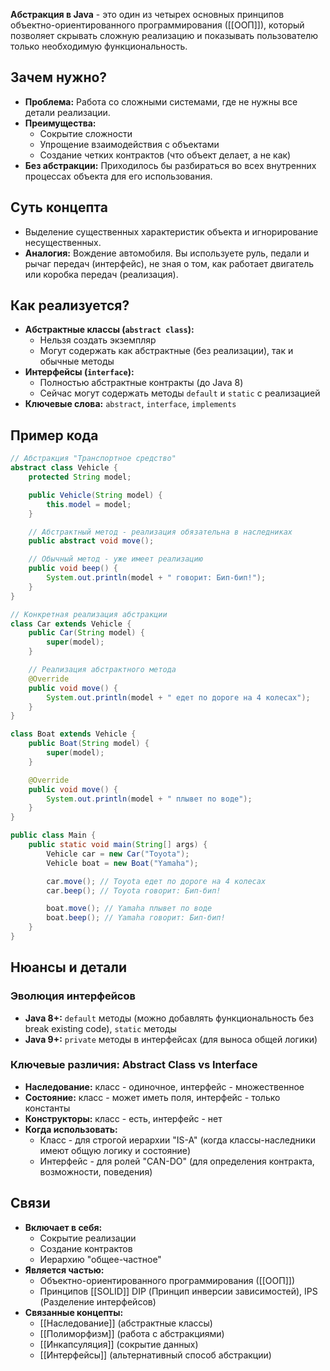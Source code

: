**Абстракция в Java** - это один из четырех основных принципов объектно-ориентированного программирования ([[ООП]]), который позволяет скрывать сложную реализацию и показывать пользователю только необходимую функциональность.

## Зачем нужно?

- **Проблема:** Работа со сложными системами, где не нужны все детали реализации.
- **Преимущества:**
    - Сокрытие сложности
    - Упрощение взаимодействия с объектами
    - Создание четких контрактов (что объект делает, а не как)
- **Без абстракции:** Приходилось бы разбираться во всех внутренних процессах объекта для его использования.

## Суть концепта

- Выделение существенных характеристик объекта и игнорирование несущественных.
- **Аналогия:** Вождение автомобиля. Вы используете руль, педали и рычаг передач (интерфейс), не зная о том, как работает двигатель или коробка передач (реализация).

## Как реализуется?

- **Абстрактные классы (`abstract class`):**
    - Нельзя создать экземпляр
    - Могут содержать как абстрактные (без реализации), так и обычные методы
- **Интерфейсы (`interface`):**
    - Полностью абстрактные контракты (до Java 8)
    - Сейчас могут содержать методы `default` и `static` с реализацией
- **Ключевые слова:** `abstract`, `interface`, `implements`

## Пример кода

``` java
// Абстракция "Транспортное средство"
abstract class Vehicle {
    protected String model;

    public Vehicle(String model) {
        this.model = model;
    }

    // Абстрактный метод - реализация обязательна в наследниках
    public abstract void move();

    // Обычный метод - уже имеет реализацию
    public void beep() {
        System.out.println(model + " говорит: Бип-бип!");
    }
}

// Конкретная реализация абстракции
class Car extends Vehicle {
    public Car(String model) {
        super(model);
    }

    // Реализация абстрактного метода
    @Override
    public void move() {
        System.out.println(model + " едет по дороге на 4 колесах");
    }
}

class Boat extends Vehicle {
    public Boat(String model) {
        super(model);
    }

    @Override
    public void move() {
        System.out.println(model + " плывет по воде");
    }
}

public class Main {
    public static void main(String[] args) {
        Vehicle car = new Car("Toyota");
        Vehicle boat = new Boat("Yamaha");

        car.move(); // Toyota едет по дороге на 4 колесах
        car.beep(); // Toyota говорит: Бип-бип!

        boat.move(); // Yamaha плывет по воде
        boat.beep(); // Yamaha говорит: Бип-бип!
    }
}
```

## Нюансы и детали

### Эволюция интерфейсов

- **Java 8+:** `default` методы (можно добавлять функциональность без break existing code), `static` методы
- **Java 9+:** `private` методы в интерфейсах (для выноса общей логики)

### Ключевые различия: Abstract Class vs Interface

- **Наследование:** класс - одиночное, интерфейс - множественное
- **Состояние:** класс - может иметь поля, интерфейс - только константы
- **Конструкторы:** класс - есть, интерфейс - нет
- **Когда использовать:**
    - Класс - для строгой иерархии "IS-A" (когда классы-наследники имеют общую логику и состояние)
    - Интерфейс - для ролей "CAN-DO" (для определения контракта, возможности, поведения)

## Связи

- **Включает в себя:**
    - Сокрытие реализации
    - Создание контрактов
    - Иерархию "общее-частное"
- **Является частью:**
    - Объектно-ориентированного программирования ([[ООП]])
    - Принципов [[SOLID]] DIP (Принцип инверсии зависимостей), IPS (Разделение интерфейсов)
- **Связанные концепты:**
    - [[Наследование]] (абстрактные классы)
    - [[Полиморфизм]] (работа с абстракциями)
    - [[Инкапсуляция]] (сокрытие данных)
    - [[Интерфейсы]] (альтернативный способ абстракции)
